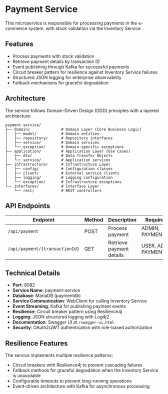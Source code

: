 # Payment Service

This microservice is responsible for processing payments in the e-commerce system, with stock validation via the
Inventory Service.

## Features

- Process payments with stock validation
- Retrieve payment details by transaction ID
- Event publishing through Kafka for successful payments
- Circuit breaker pattern for resilience against Inventory Service failures
- Structured JSON logging for enterprise observability
- Fallback mechanisms for graceful degradation

## Architecture

The service follows Domain-Driven Design (DDD) principles with a layered architecture:

```
payment-service/
├── domain/              # Domain Layer (Core Business Logic)
│   ├── model/           # Domain entities
│   ├── repository/      # Repository interfaces
│   ├── service/         # Domain services
│   └── exception/       # Domain-specific exceptions
├── application/         # Application Layer (Use Cases)
│   ├── dto/             # Data Transfer Objects
│   └── service/         # Application services
├── infrastructure/      # Infrastructure Layer 
│   ├── config/          # Configuration classes
│   ├── client/          # External service clients
│   ├── logging/         # Logging configuration
│   └── exception/       # Infrastructure exceptions
└── interfaces/          # Interface Layer
    └── rest/            # REST controllers
```

## API Endpoints

| Endpoint | Method | Description | Required Role |
|----------|--------|-------------|--------------|
| `/api/payment` | POST | Process payment | ADMIN, PAYMENT_WRITE |
| `/api/payment/{transactionId}` | GET | Retrieve payment details | USER, ADMIN, PAYMENT_READ |


## Technical Details

- **Port**: 8082
- **Service Name**: payment-service
- **Database**: MariaDB (paymentdb)
- **Service Communication**: WebClient for calling Inventory Service
- **Event Streaming**: Kafka for publishing payment events
- **Resilience**: Circuit breaker pattern using Resilience4j
- **Logging**: JSON structured logging with Log4j2
- **Documentation**: Swagger UI at `/swagger-ui.html`
- **Security**: OAuth2/JWT authentication with role-based authorization


## Resilience Features

The service implements multiple resilience patterns:

- Circuit breakers with Resilience4j to prevent cascading failures
- Fallback methods for graceful degradation when the Inventory Service is unavailable
- Configurable timeouts to prevent long-running operations
- Event-driven architecture with Kafka for asynchronous processing
